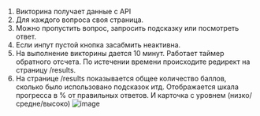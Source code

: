 1. Викторина получает данные с API
2. Для каждого вопроса своя страница.
3. Можно пропустить вопрос, запросить подсказку или посмотреть ответ.
4. Если инпут пустой кнопка засабмить неактивна.
5. На выполнение викторины дается 10 минут. Работает таймер обратного отсчета. По истечении времени происходите редирект на страницу /results.
6. На странице /results показывается общее количество баллов, сколько было использовано подсказок итд. Отображается шкала прогресса в % от правильных ответов. И карточка с уровнем (низко/средне/высоко)
![image](https://user-images.githubusercontent.com/62900479/186626770-7889abf3-f4e4-431c-9759-c6a2bdd0ea21.png)

